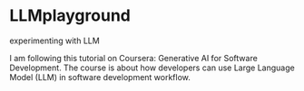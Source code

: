 # LLMplayground
experimenting with LLM 

I am following this tutorial on Coursera: Generative AI for Software Development. The course is about how developers can use Large Language Model (LLM) in software development workflow. 

